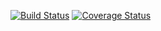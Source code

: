 [![Build Status](https://travis-ci.org/brest-java-course-summer-2019/sergey-arkhutsik.svg?branch=master)](https://travis-ci.org/brest-java-course-summer-2019/sergey-arkhutsik)
  [![Coverage Status](https://coveralls.io/repos/github/brest-java-course-summer-2019/sergey-arkhutsik/badge.svg)](https://coveralls.io/github/brest-java-course-summer-2019/sergey-arkhutsik)